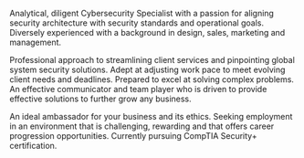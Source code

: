 Analytical, diligent Cybersecurity Specialist with a passion for aligning security architecture with security standards and operational goals. Diversely experienced with a background in design, sales, marketing and management. 

Professional approach to streamlining client services and pinpointing global system security solutions. Adept at adjusting work pace to meet evolving client needs and deadlines. Prepared to excel at solving complex problems. An effective communicator and team player who is driven to provide effective solutions to further grow any business. 

An ideal ambassador for your business and its ethics. Seeking employment in an environment that is challenging, rewarding and that offers career progression opportunities. Currently pursuing CompTIA Security+ certification.

<!---
gomessjanet/gomessjanet is a ✨ special ✨ repository because its `README.md` (this file) appears on your GitHub profile.
You can click the Preview link to take a look at your changes.
--->
